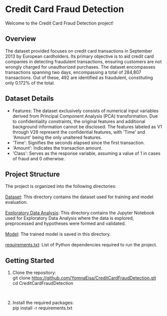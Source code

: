# Credit Card Fraud Detection
Welcome to the Credit Card Fraud Detection project!

## Overview
The dataset provided focuses on credit card transactions in September 2013 by European cardholders. Its primary objective is to aid credit card companies in detecting fraudulent transactions, ensuring customers are not wrongly charged for unauthorized purchases.
The dataset encompasses transactions spanning two days, encompassing a total of 284,807 transactions. Out of these, 492 are identified as fraudulent, constituting only 0.172% of the total.

## Dataset Details
- Features: The dataset exclusively consists of numerical input variables derived from Principal Component Analysis (PCA) transformation. Due to confidentiality constraints, the original features and additional background information cannot be disclosed. The features labeled as V1 through V28 represent the confidential features, with 'Time' and 'Amount' being the only unaltered features.
- 'Time': Signifies the seconds elapsed since the first transaction.
- 'Amount': Indicates the transaction amount.
- 'Class': Serves as the response variable, assuming a value of 1 in cases of fraud and 0 otherwise.

## Project Structure
The project is organized into the following directories:<br>
<br>[Dataset](https://github.com/YomnaEisa/Codsoft/tree/main/CreditCardFraudDetection/Dataset): This directory contains the dataset used for training and model evaluation.<br>
<br>[Exploratory Data Analysis](https://github.com/YomnaEisa/Codsoft/tree/main/CreditCardFraudDetection/Exploratory%20Data%20Analysis): This directory contains the Jupyter Notebook used for Exploratory Data Analysis where the data is explored, preprocessed and hypotheses were formed and validated.<br>
<br>[Model](https://github.com/YomnaEisa/Codsoft/tree/main/CreditCardFraudDetection/Model): The trained model is saved in this directory.<br>
<br>[requirements.txt](https://github.com/YomnaEisa/Codsoft/blob/main/SalesPricePrediction/requirements.txt): List of Python dependencies required to run the project.<br>

## Getting Started
1. Clone the repository:<br>
   git clone https://github.com/YomnaEisa/CreditCardFraudDetection.git<br>
   cd CreditCardFraudDetection

<br>

2. Install the required packages:<br>
   pip install -r requirements.txt
